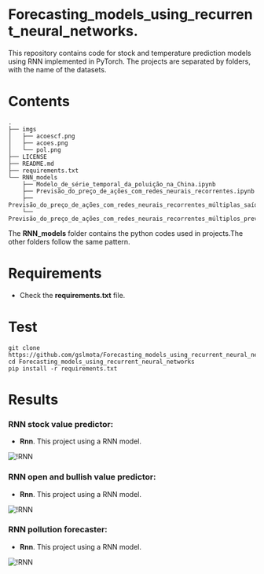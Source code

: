 # Forecasting_models_using_recurrent_neural_networks.
This repository contains code for stock and temperature prediction models using RNN implemented in PyTorch.
The projects are separated by folders, with the name of the datasets.

# Contents
``` shell
.
├── imgs
│   ├── acoescf.png
│   ├── acoes.png
│   └── pol.png
├── LICENSE
├── README.md
├── requirements.txt
└── RNN_models
    ├── Modelo_de_série_temporal_da_poluição_na_China.ipynb
    ├── Previsão_do_preço_de_ações_com_redes_neurais_recorrentes.ipynb
    ├── Previsão_do_preço_de_ações_com_redes_neurais_recorrentes_múltiplas_saídas.ipynb
    └── Previsão_do_preço_de_ações_com_redes_neurais_recorrentes_múltiplos_previsores.ipynb

```
The **RNN_models** folder contains the python codes used in projects.The other folders follow the same pattern.

# Requirements

 * Check the **requirements.txt** file.


# Test

```shell
git clone https://github.com/gslmota/Forecasting_models_using_recurrent_neural_networks.git
cd Forecasting_models_using_recurrent_neural_networks
pip install -r requirements.txt
```


# Results

### **RNN stock value predictor**: 
* **Rnn**. This project using a RNN model.

![!RNN](https://github.com/gslmota/Autoencoders_with_python/blob/main/imgs/acoes.png)


### **RNN open and bullish value predictor**: 
* **Rnn**. This project using a RNN model.

![!RNN](https://github.com/gslmota/Autoencoders_with_python/blob/main/imgs/acoescf.png)


### **RNN pollution forecaster**: 
* **Rnn**. This project using a RNN model.

![!RNN](https://github.com/gslmota/Autoencoders_with_python/blob/main/imgs/pol.png)
